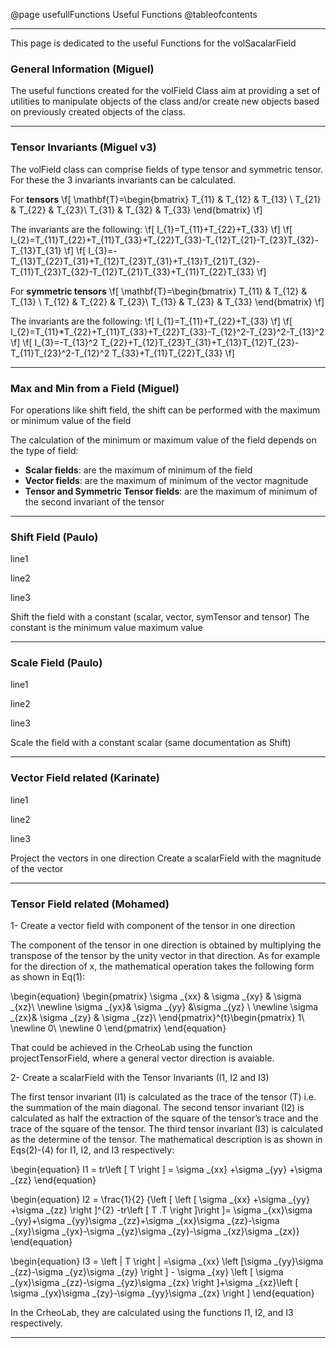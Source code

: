 @page usefullFunctions Useful Functions
@tableofcontents

----


This page is dedicated to the useful Functions for the volSacalarField

### General Information (Miguel)

The useful functions created for the volField Class aim at providing a set of utilities to manipulate objects of the class and/or create new objects based on previously created objects of the class.

----
### Tensor Invariants (Miguel v3)
The volField class can comprise fields of type tensor and symmetric tensor. For these the 3 invariants invariants can be calculated.

For **tensors**
\f[
\mathbf{T}=\begin{bmatrix}
T_{11} & T_{12} & T_{13} \\ 
T_{21} & T_{22} & T_{23}\\ 
T_{31} & T_{32} & T_{33}
\end{bmatrix}
\f]

The invariants are the following:
\f[
I_{1}=T_{11}+T_{22}+T_{33}
\f]
\f[
I_{2}=T_{11}T_{22}+T_{11}T_{33}+T_{22}T_{33}-T_{12}T_{21}-T_{23}T_{32}-T_{13}T_{31}
\f]
\f[
I_{3}=-T_{13}T_{22}T_{31}+T_{12}T_{23}T_{31}+T_{13}T_{21}T_{32}-T_{11}T_{23}T_{32}-T_{12}T_{21}T_{33}+T_{11}T_{22}T_{33}
\f]

For **symmetric tensors**
\f[
\mathbf{T}=\begin{bmatrix}
T_{11} & T_{12} & T_{13} \\ 
T_{12} & T_{22} & T_{23}\\ 
T_{13} & T_{23} & T_{33}
\end{bmatrix}
\f]

The invariants are the following:
\f[
I_{1}=T_{11}+T_{22}+T_{33}
\f]
\f[
I_{2}=T_{11}*T_{22}+T_{11}T_{33}+T_{22}T_{33}-T_{12}^2-T_{23}^2-T_{13}^2
\f]
\f[
I_{3}=-T_{13}^2 T_{22}+T_{12}T_{23}T_{31}+T_{13}T_{12}T_{23}-T_{11}T_{23}^2-T_{12}^2 T_{33}+T_{11}T_{22}T_{33}
\f]

----
### Max and Min from a Field (Miguel)
For operations like shift field, the shift can be performed with the maximum or minimum value of the field

The calculation of the minimum or maximum value of the field depends on the type of field:

* **Scalar fields**: are the maximum of minimum of the field
* **Vector fields**: are the maximum of minimum of the vector magnitude
* **Tensor and Symmetric Tensor fields**: are the maximum of minimum of the second invariant of the tensor


----
### Shift Field (Paulo)
line1

line2

line3

Shift the field with a constant (scalar, vector, symTensor and tensor)
The constant is the
minimum value
maximum value


----
### Scale Field (Paulo)
line1

line2

line3

Scale the field with a constant scalar (same documentation as Shift)


----
### Vector Field related (Karinate)
line1

line2

line3

Project the vectors in one direction
Create a scalarField with the magnitude of the vector


----
### Tensor Field related (Mohamed)
1- Create a vector field with component of the tensor in one direction

The component of the tensor in one direction is obtained by multiplying the transpose of the tensor by the unity vector in that direction. As for example for the direction of x, the mathematical operation takes the following form as shown in Eq(1): 


\begin{equation}
\begin{pmatrix}
\sigma _{xx} & \sigma _{xy} & \sigma _{xz}\\ 
\newline
\sigma _{yx}& \sigma _{yy} &\sigma _{yz} \\ 
\newline
\sigma _{zx}& \sigma _{zy} & \sigma _{zz}\ 
\end{pmatrix}^{t}\begin{pmatrix}
1\\ 
\newline
0\\ 
\newline
0
\end{pmatrix}
\end{equation}

That could be achieved in the CrheoLab using the function projectTensorField, where a general vector direction is avaiable.


2- Create a scalarField with the Tensor Invariants (I1, I2 and I3)

The first tensor invariant (I1) is calculated as the trace of the tensor (T) i.e. the summation of the main diagonal. The second tensor invariant (I2) is calculated as half the extraction of the square of the tensor’s trace and the trace of the square of the tensor. The third tensor invariant (I3) is calculated as the determine of the tensor. The mathematical description is as shown in Eqs(2)-(4) for I1, I2, and I3 respectively:

\begin{equation}
I1 =  tr\left [ T \right ] = \sigma _{xx} +\sigma _{yy} +\sigma _{zz}
\end{equation}

\begin{equation}
I2 = \frac{1}{2} {\left [ \left [ \sigma _{xx} +\sigma _{yy} +\sigma _{zz}  \right ]^{2} -tr\left [ T .T \right ]\right ]= \sigma _{xx}\sigma _{yy}+\sigma _{yy}\sigma _{zz}+\sigma _{xx}\sigma _{zz}-\sigma _{xy}\sigma _{yx}-\sigma _{yz}\sigma _{zy}-\sigma _{xz}\sigma _{zx}}
\end{equation}

\begin{equation}
I3 = \left | T \right | =\sigma _{xx} \left [\sigma _{yy}\sigma _{zz}-\sigma _{yz}\sigma _{zy}  \right ] - \sigma _{xy} \left [ \sigma _{yx}\sigma _{zz}-\sigma _{yz}\sigma _{zx} \right ]+\sigma _{xz}\left [ \sigma _{yx}\sigma _{zy}-\sigma _{yy}\sigma _{zx} \right ]
\end{equation}

In the CrheoLab, they are calculated using the functions I1, I2, and I3 respectively.

----
